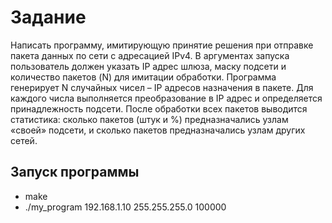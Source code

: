 # Задание  
Написать программу, имитирующую принятие решения при
отправке пакета данных по сети с адресацией IPv4. В аргументах запуска
пользователь должен указать IP адрес шлюза, маску подсети и количество
пакетов (N) для имитации обработки. Программа генерирует N случайных
чисел – IP адресов назначения в пакете. Для каждого числа выполняется
преобразование в IP адрес и определяется принадлежность подсети.
После обработки всех пакетов выводится статистика: сколько пакетов (штук
и %) предназначались узлам «своей» подсети, и сколько пакетов
предназначались узлам других сетей.  

## Запуск программы  
 - make  
 - ./my_program 192.168.1.10 255.255.255.0 100000 

